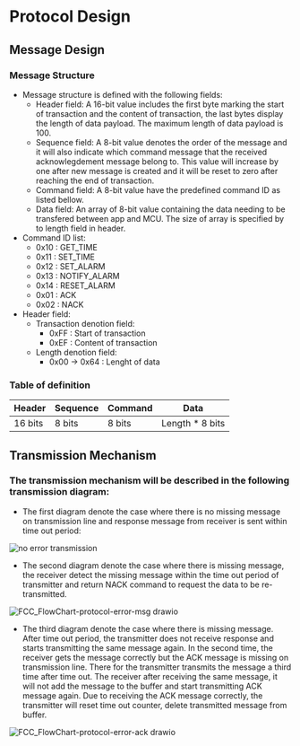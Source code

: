 # Protocol Design

## Message Design
### Message Structure
- Message structure is defined with the following fields:
    + Header field: A 16-bit value includes the first byte marking the start of transaction and the content of transaction, the last bytes display the length of data payload. The maximum length of data payload is 100.
    + Sequence field: A 8-bit value denotes the order of the message and it will also indicate which command message that the received acknowlegdement message belong to. This value will increase by one after new message is created and it will be reset to zero after reaching the end of transaction.
    + Command field: A 8-bit value have the predefined command ID as listed bellow.
    + Data field: An array of 8-bit value containing the data needing to be transfered between app and MCU. The size of array is specified by to length field in header.
- Command ID list:
    + 0x10 : GET_TIME
    + 0x11 : SET_TIME
    + 0x12 : SET_ALARM
    + 0x13 : NOTIFY_ALARM
    + 0x14 : RESET_ALARM
    + 0x01 : ACK
    + 0x02 : NACK
- Header field:
    + Transaction denotion field:
        * 0xFF : Start of transaction
        * 0xEF : Content of transaction
    + Length denotion field:
        * 0x00 -> 0x64 : Lenght of data

### Table of definition

|   Header    |  Sequence   |  Command  |  Data  |
| ----------- | ----------- | --------- | ------ |
|   16 bits   |    8 bits   |  8 bits   | Length * 8 bits |

## Transmission Mechanism

### The transmission mechanism will be described in the following transmission diagram:
- The first diagram denote the case where there is no missing message on transmission line and response message from receiver is sent within time out period:

![no error transmission](https://github.com/user-attachments/assets/41f8a931-8cf5-4246-9cbf-67473eb465d6)

- The second diagram denote the case where there is missing message, the receiver detect the missing message within the time out period of transmitter and return NACK command to request the data to be re-transmitted. 

![FCC_FlowChart-protocol-error-msg drawio](https://github.com/user-attachments/assets/d77d9eee-24ff-4687-8fd1-2e9444df30ac)

- The third diagram denote the case where there is missing message. After time out period, the transmitter does not receive response and starts transmitting the same message again. In the second time, the receiver gets the message correctly but the ACK message is missing on transmission line. There for the transmitter transmits the message a third time after time out. The receiver after receiving the same message, it will not add the message to the buffer and start transmitting ACK message again. Due to receiving the ACK message correctly, the transmitter will reset time out counter, delete transmitted message from buffer.

![FCC_FlowChart-protocol-error-ack drawio](https://github.com/user-attachments/assets/70524bfd-ed78-4a69-b1e5-e04773c6d8bd)